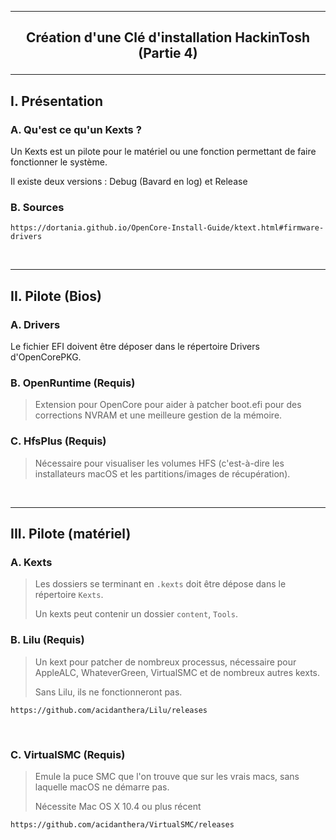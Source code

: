 ------------------------------------------------------------------------------------------------------------------------------
## <p align='center'> Création d'une Clé d'installation HackinTosh (Partie 4) </p>

------------------------------------------------------------------------------------------------------------------------------
## I. Présentation
### A. Qu'est ce qu'un Kexts ?
Un Kexts est un pilote pour le matériel ou une fonction permettant de faire fonctionner le système.

Il existe deux versions : Debug (Bavard en log) et Release 

### B. Sources
```
https://dortania.github.io/OpenCore-Install-Guide/ktext.html#firmware-drivers
```

<br />

------------------------------------------------------------------------------------------------------------------------------
## II. Pilote (Bios)
### A. Drivers
Le fichier EFI doivent être déposer dans le répertoire Drivers d'OpenCorePKG.

### B. OpenRuntime (Requis)
> Extension pour OpenCore pour aider à patcher boot.efi pour des corrections NVRAM et une meilleure gestion de la mémoire.

### C. HfsPlus (Requis)
> Nécessaire pour visualiser les volumes HFS (c'est-à-dire les installateurs macOS et les partitions/images de récupération).

<br />

------------------------------------------------------------------------------------------------------------------------------
## III. Pilote (matériel)
### A. Kexts
> Les dossiers se terminant en `.kexts` doit être dépose dans le répertoire `Kexts`.
>
> Un kexts peut contenir un dossier `content`, `Tools`.

### B. Lilu (Requis)
> Un kext pour patcher de nombreux processus, nécessaire pour AppleALC, WhateverGreen, VirtualSMC et de nombreux autres kexts.
>
> Sans Lilu, ils ne fonctionneront pas.
```
https://github.com/acidanthera/Lilu/releases
```

<br />

### C. VirtualSMC (Requis)
> Emule la puce SMC que l'on trouve que sur les vrais macs, sans laquelle macOS ne démarre pas. 
>
> Nécessite Mac OS X 10.4 ou plus récent
```
https://github.com/acidanthera/VirtualSMC/releases
```

<br />
